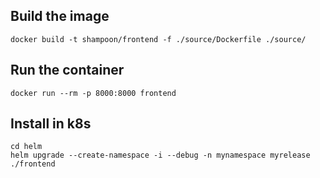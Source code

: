 ## Build the image
`docker build -t shampoon/frontend -f ./source/Dockerfile ./source/`

## Run the container
`docker run --rm -p 8000:8000 frontend`

## Install in k8s
```
cd helm
helm upgrade --create-namespace -i --debug -n mynamespace myrelease ./frontend
```